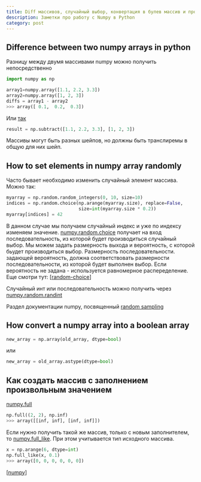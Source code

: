 ```yaml
---
title: Diff массивов, случайный выбор, конвертация в булев массив и произвольные заполнители в numpy
description: Заметки про работу с Numpy в Python
category: post
---
```

## Difference between two numpy arrays in python

Разницу между двумя массивами numpy можно получить непосредственно

```python
import numpy as np

array1=numpy.array([1.1, 2.2, 3.3])
array2=numpy.array([1, 2, 3])
diffs = array1 - array2
>>> array([ 0.1,  0.2,  0.3])
```

Или [так](https://numpy.org/doc/stable/reference/generated/numpy.subtract.html)

```python
result = np.subtract([1.1, 2.2, 3.3], [1, 2, 3])
```

Массивы могут быть разных шейпов, но должны быть транслиремы в общую для них шейп.

## How to set elements in numpy array randomly

Часто бывает необходимо изменить случайный элемент массива. Можно так:

```python
myarray = np.random.random_integers(0, 10, size=10)
indices = np.random.choice(np.arange(myarray.size), replace=False,
                           size=int(myarray.size * 0.2))
myarray[indices] = 42
```

В данном случае мы получаем случайный индекс и уже по индексу изменяем значение. [numpy.random.choice](https://numpy.org/doc/stable/reference/random/generated/numpy.random.choice.html) получает на вход последовательность, из которой будет производиться случайный выбор. Мы можем задать размерность выхода и вероятность, с которой бьудет производиться выбор. Размерность последовательности. задающей вероятность, должна соответствовать размерности последовательности, из которой будет выполнен выбор. Если вероятность не задана - используется равномерное распеределение. Еще смотри тут: [[random-choice]]

Случайный инт или последовательность можно получить через [numpy.random.randint](https://numpy.org/doc/stable/reference/random/generated/numpy.random.randint.html)

Раздел документации numpy, посвященный [random sampling](https://numpy.org/doc/stable/reference/random/index.html)

## How convert a numpy array into a boolean array

```python
new_array = np.array(old_array, dtype=bool)
```

или

```python
new_array = old_array.astype(dtype=bool)
```

## Как создать массив с заполнением произвольным значением

[numpy.full](https://numpy.org/doc/stable/reference/generated/numpy.full.html#numpy.full)

```python
np.full((2, 2), np.inf)
>>> array([[inf, inf], [inf, inf]])
```

Если нужно получить такой же массив, только с новым заполнителем, то [numpy.full_like](https://numpy.org/doc/stable/reference/generated/numpy.full_like.html). При этом учитывается тип исходного массива.

```python
x = np.arange(6, dtype=int)
np.full_like(x, 0.1)
>>> array([0, 0, 0, 0, 0, 0])
```

[[numpy]]

[//begin]: # "Autogenerated link references for markdown compatibility"
[random-choice]: ..%2Fnotes%2Frandom-choice "Random choice"
[numpy]: ..%2Fnotes%2Fnumpy "Numpy"
[//end]: # "Autogenerated link references"